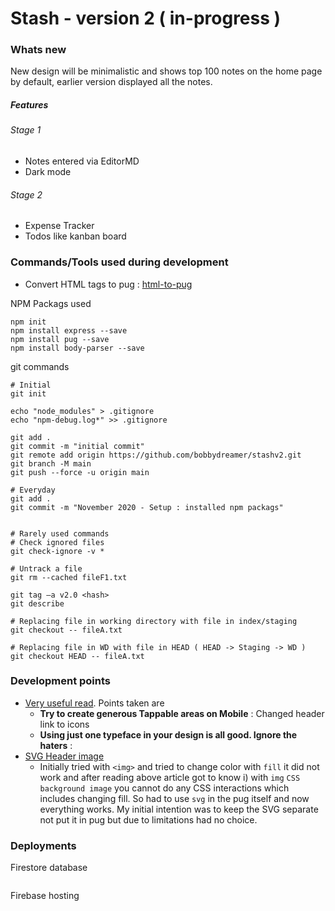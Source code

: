 # Stash - version 2 ( in-progress )

### Whats new
New design will be minimalistic and shows top 100 notes on the home page by default, earlier version displayed all the notes. 

##### Features

###### Stage 1
* Notes entered via EditorMD
* Dark mode 

###### Stage 2
* Expense Tracker
* Todos like kanban board

### Commands/Tools used during development

* Convert HTML tags to pug : [html-to-pug](https://html-to-pug.com/)

NPM Packags used
```
npm init
npm install express --save
npm install pug --save
npm install body-parser --save
```

git commands
```
# Initial
git init

echo "node_modules" > .gitignore
echo "npm-debug.log*" >> .gitignore

git add .
git commit -m "initial commit"
git remote add origin https://github.com/bobbydreamer/stashv2.git
git branch -M main
git push --force -u origin main

# Everyday
git add .
git commit -m "November 2020 - Setup : installed npm packags"


# Rarely used commands
# Check ignored files
git check-ignore -v * 

# Untrack a file 
git rm --cached fileF1.txt

git tag –a v2.0 <hash>
git describe

# Replacing file in working directory with file in index/staging
git checkout -- fileA.txt

# Replacing file in WD with file in HEAD ( HEAD -> Staging -> WD )
git checkout HEAD -- fileA.txt
```

### Development points 
* [Very useful read](https://marcandrew.me/ui-ux-tips-collection-vol-one/). Points taken are 
  * **Try to create generous Tappable areas on Mobile** : Changed header link to icons
  * **Using just one typeface in your design is all good. Ignore the haters** :     
* [SVG Header image](https://www.smashingmagazine.com/2014/11/styling-and-animating-svgs-with-css/)
  * Initially tried with `<img>` and tried to change color with `fill` it did not work and after reading above article got to know i) with `img` `CSS background image` you cannot do any CSS interactions which includes changing fill. So had to use `svg` in the pug itself and now everything works. My initial intention was to keep the SVG separate not put it in pug but due to limitations had no choice. 

### Deployments 

Firestore database
```
```

Firebase hosting
```
```